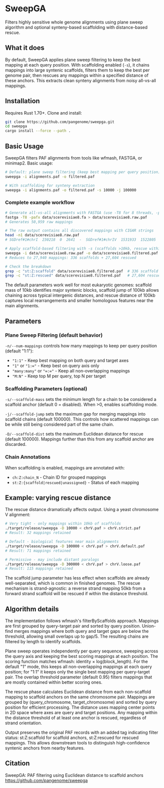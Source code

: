 # SweepGA

Filters highly sensitive whole genome alignments using plane sweep algorithm and optional synteny-based scaffolding with distance-based rescue.

## What it does

By default, SweepGA applies plane sweep filtering to keep the best mapping at each query position. With scaffolding enabled (`-s`), it chains mappings into large syntenic scaffolds, filters them to keep the best per genome pair, then rescues any mappings within a specified distance of these anchors. This extracts clean synteny alignments from noisy all-vs-all mappings.

## Installation

Requires Rust 1.70+. Clone and install:

```bash
git clone https://github.com/pangenome/sweepga.git
cd sweepga
cargo install --force --path .
```

## Basic Usage

SweepGA filters PAF alignments from tools like wfmash, FASTGA, or minimap2. Basic usage:

```bash
# Default: plane sweep filtering (keep best mapping per query position)
sweepga -i alignments.paf -o filtered.paf

# With scaffolding for synteny extraction
sweepga -i alignments.paf -o filtered.paf -s 10000 -j 100000
```

### Complete example workflow

```bash
# Generate all-vs-all alignments with FASTGA (use -T8 for 8 threads, -pafx for PAF with extended CIGAR)
fastga -T8 -pafx data/scerevisiae8.fa > data/scerevisiae8.raw.paf
# Generates 50,959 raw mappings

# The raw output contains all discovered mappings with CIGAR strings
head -n1 data/scerevisiae8.raw.paf
# SGDref#1#chrI  230218  0  2641  -  SGDref#1#chrIV  1531933  1522805  1525422  2341  2692  255  dv:f:.1135  df:i:351  cg:Z:6=1D2=1X1I6=...

# Apply scaffold-based filtering with -s (scaffolds >10kb, rescue within 100kb)
sweepga -i data/scerevisiae8.raw.paf -o data/scerevisiae8.filtered.paf -s 10000
# Reduces to 27,940 mappings: 336 scaffolds + 27,604 rescued

# Check the breakdown
grep -c "st:Z:scaffold" data/scerevisiae8.filtered.paf  # 336 scaffold anchors
grep -c "st:Z:rescued" data/scerevisiae8.filtered.paf   # 27,604 rescued mappings
```

The default parameters work well for most eukaryotic genomes: scaffold mass of 10kb identifies major syntenic blocks, scaffold jump of 100kb allows chaining across typical intergenic distances, and rescue distance of 100kb captures local rearrangements and smaller homologous features near the main alignments.

## Parameters

### Plane Sweep Filtering (default behavior)

`-n/--num-mappings` controls how many mappings to keep per query position (default "1:1"):
- `"1:1"` - Keep best mapping on both query and target axes
- `"1"` or `"1:∞"` - Keep best on query axis only
- `"many:many"` or `"∞:∞"` - Keep all non-overlapping mappings
- `"M:N"` - Keep top M per query, top N per target

### Scaffolding Parameters (optional)

`-s/--scaffold-mass` sets the minimum length for a chain to be considered a scaffold anchor (default 0 = disabled). When >0, enables scaffolding mode.

`-j/--scaffold-jump` sets the maximum gap for merging mappings into scaffold chains (default 100000). This controls how scattered mappings can be while still being considered part of the same chain.

`-D/--scaffold-dist` sets the maximum Euclidean distance for rescue (default 100000). Mappings further than this from any scaffold anchor are discarded.

### Chain Annotations

When scaffolding is enabled, mappings are annotated with:
- `ch:Z:chain_N` - Chain ID for grouped mappings
- `st:Z:{scaffold|rescued|unassigned}` - Status of each mapping

## Example: varying rescue distance

The rescue distance dramatically affects output. Using a yeast chromosome V alignment:

```bash
# Very tight - only mappings within 10kb of scaffolds
./target/release/sweepga -D 10000 < chrV.paf > chrV.strict.paf
# Result: 32 mappings retained

# Default - biological features near main alignments
./target/release/sweepga -D 100000 < chrV.paf > chrV.default.paf
# Result: 71 mappings retained

# Permissive - may include distant paralogs
./target/release/sweepga -D 300000 < chrV.paf > chrV.loose.paf
# Result: 115 mappings retained
```

The scaffold jump parameter has less effect when scaffolds are already well-separated, which is common in finished genomes. The rescue mechanism is strand-agnostic: a reverse strand mapping 50kb from a forward strand scaffold will be rescued if within the distance threshold.

## Algorithm details

The implementation follows wfmash's filterByScaffolds approach. Mappings are first grouped by query-target pair and sorted by query position. Union-find merges mappings where both query and target gaps are below the threshold, allowing small overlaps up to gap/5. The resulting chains are filtered by length to identify scaffolds.

Plane sweep operates independently per query sequence, sweeping across the query axis and keeping the best scoring mappings at each position. The scoring function matches wfmash: identity × log(block_length). For the default "1" mode, this keeps all non-overlapping mappings at each query position; for "1:1" it keeps only the single best mapping per query-target pair. The overlap threshold parameter (default 0.95) filters mappings that are mostly contained within better scoring ones.

The rescue phase calculates Euclidean distance from each non-scaffold mapping to scaffold anchors on the same chromosome pair. Mappings are grouped by (query_chromosome, target_chromosome) and sorted by query position for efficient processing. The distance uses mapping center points in 2D space where axes are query and target positions. Any mapping within the distance threshold of at least one anchor is rescued, regardless of strand orientation.

Output preserves the original PAF records with an added tag indicating filter status: st:Z:scaffold for scaffold anchors, st:Z:rescued for rescued mappings. This allows downstream tools to distinguish high-confidence syntenic anchors from nearby features.

## Citation

SweepGA: PAF filtering using Euclidean distance to scaffold anchors
https://github.com/pangenome/sweepga